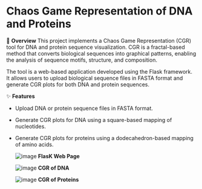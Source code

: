 # Chaos Game Representation of DNA and Proteins

📖 **Overview**
This project implements a Chaos Game Representation (CGR) tool for DNA and protein sequence visualization. CGR is a fractal-based method that converts biological sequences into graphical patterns, enabling the analysis of sequence motifs, structure, and composition.

The tool is a web-based application developed using the Flask framework. It allows users to upload biological sequence files in FASTA format and generate CGR plots for both DNA and protein sequences.

✨ **Features**
- Upload DNA or protein sequence files in FASTA format.
- Generate CGR plots for DNA using a square-based mapping of nucleotides.
- Generate CGR plots for proteins using a dodecahedron-based mapping of amino acids.

  ![image](https://github.com/user-attachments/assets/f606cf8e-37d3-401e-8c39-c90199f1836d)
  **FlasK Web Page**

  ![image](https://github.com/user-attachments/assets/cdb66b1a-adab-4753-a5d8-bac5f4eec5ba)
  **CGR of DNA**

  ![image](https://github.com/user-attachments/assets/30820adf-e4e7-4d11-9135-535de47ae3f4)
  **CGR of Proteins**



